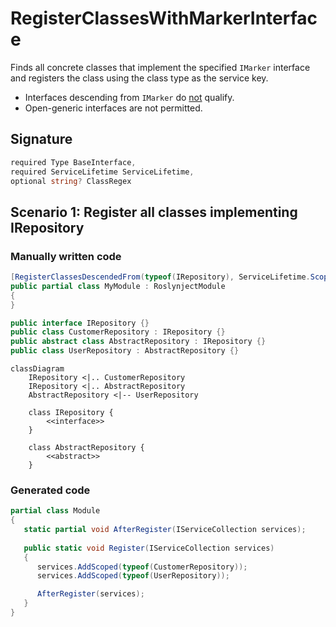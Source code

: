 # RegisterClassesWithMarkerInterface

Finds all concrete classes that implement the
specified `IMarker` interface and registers the
class using the class type as the service
key.

* Interfaces descending from `IMarker` do <u>not</u> qualify.
* Open-generic interfaces are not permitted.

## Signature
```c#
required Type BaseInterface,
required ServiceLifetime ServiceLifetime,
optional string? ClassRegex
```

## Scenario 1: Register all classes implementing IRepository

### Manually written code
```c#
[RegisterClassesDescendedFrom(typeof(IRepository), ServiceLifetime.Scoped)]
public partial class MyModule : RoslynjectModule
{
}

public interface IRepository {}
public class CustomerRepository : IRepository {}
public abstract class AbstractRepository : IRepository {}
public class UserRepository : AbstractRepository {}
```

```mermaid
classDiagram
    IRepository <|.. CustomerRepository
    IRepository <|.. AbstractRepository
    AbstractRepository <|-- UserRepository

    class IRepository {
        <<interface>>
    }

    class AbstractRepository {
        <<abstract>>
    }
```


### Generated code
```c#
partial class Module
{
   static partial void AfterRegister(IServiceCollection services);
        
   public static void Register(IServiceCollection services)
   {
      services.AddScoped(typeof(CustomerRepository));
      services.AddScoped(typeof(UserRepository));

      AfterRegister(services);
   }
}
```

